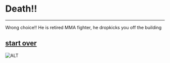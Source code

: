 # Death!!
---
Wrong choice!! He is retired MMA fighter, he dropkicks you off the building

[start over](../README.md)
---
![ALT](https://pxhere.com/en/photo/1639936)